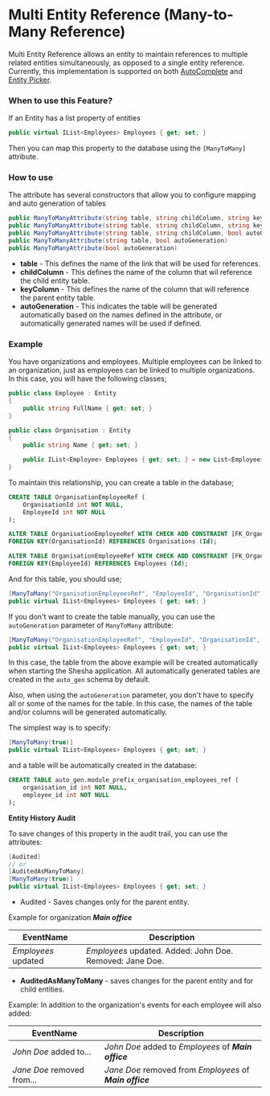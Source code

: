 # Multi Entity Reference (Many-to-Many Reference)

Multi Entity Reference allows an entity to maintain references to multiple related entities simultaneously, as opposed to a single entity reference. Currently, this implementation is supported on both [AutoComplete](../front-end-basics/form-components/Advanced/autocomplete.md) and [Entity Picker](../front-end-basics/form-components/Entity-References/entity-picker.md).

### When to use this Feature?

If an Entity has a list property of entities

```cs
public virtual IList<Employees> Employees { get; set; }
```

Then you can map this property to the database using the `[ManyToMany]` attribute.

### How to use

The attribute has several constructors that allow you to configure mapping and auto generation of tables

```cs
public ManyToManyAttribute(string table, string childColumn, string keyColumn)
public ManyToManyAttribute(string table, string childColumn, string keyColumn, bool autoGeneration)
public ManyToManyAttribute(string table, string childColumn, bool autoGeneration)
public ManyToManyAttribute(string table, bool autoGeneration)
public ManyToManyAttribute(bool autoGeneration)
```

- **table** -  This defines the name of the link that will be used for references.
- **childColumn** - This defines the name of the column that wil reference the child entity table.
- **keyColumn** - This defines the name of the column that will reference the parent entity table.
- **autoGeneration** - This indicates the table will be generated automatically based on the names defined in the attribute, or automatically generated names will be used if defined.

### Example

You have organizations and employees. Multiple employees can be linked to an organization, just as employees can be linked to multiple organizations. In this case, you will have the following classes;

```cs
public class Employee : Entity
{
    public string FullName { get; set; }
}

public class Organisation : Entity
{
    public string Name { get; set; }

    public IList<Employee> Employees { get; set; } = new List<Employee>();
}
```

To maintain this relationship, you can create a table in the database;

```sql
CREATE TABLE OrganisationEmployeeRef (
    OrganisationId int NOT NULL,
    EmployeeId int NOT NULL
);

ALTER TABLE OrganisationEmployeeRef WITH CHECK ADD CONSTRAINT [FK_OrganisationEmployeeRef_OrganisationId_Organisation_Id]
FOREIGN KEY(OrganisationId) REFERENCES Organisations (Id);

ALTER TABLE OrganisationEmployeeRef WITH CHECK ADD CONSTRAINT [FK_OrganisationEmployeeRef_EmployeeId_Employee_Id]
FOREIGN KEY(EmployeeId) REFERENCES Employees (Id);
```

And for this table, you should use;

```cs
[ManyToMany("OrganisationEmployeesRef", "EmployeeId", "OrganisationId")]
public virtual IList<Employees> Employees { get; set; }
```

If you don't want to create the table manually, you can use the `autoGeneration` parameter of `ManyToMany` attribute:

```cs
[ManyToMany("OrganisationEmployeeRef", "EmployeeId", "OrganisationId", true)]
public virtual IList<Employees> Employees { get; set; }
```

In this case, the table from the above example will be created automatically when starting the Shesha application. All automatically generated tables are created in the `auto_gen` schema by default.

Also, when using the `autoGeneration` parameter, you don't have to specify all or some of the  names for the table. In this case, the names  of the table and/or columns will be generated automatically.

The simplest way is to specify:

```cs
[ManyToMany(true)]
public virtual IList<Employees> Employees { get; set; }
```

and a table will be automatically created in the database:

```sql
CREATE TABLE auto_gen.module_prefix_organisation_employees_ref (
    organisation_id int NOT NULL,
    employee_id int NOT NULL
);
```

**Entity History Audit**

To save changes of this property in the audit trail, you can use the attributes:

```cs
[Audited]
// or
[AuditedAsManyToMany]
[ManyToMany(true)]
public virtual IList<Employees> Employees { get; set; }
```

- Audited - Saves changes only for the parent entity.

Example for organization ***Main office***


| EventName           | Description                                              |
| ------------------- | -------------------------------------------------------- |
| *Employees* updated | *Employees* updated. Added: John Doe. Removed: Jane Doe. |

- **AuditedAsManyToMany** - saves changes for the parent entity and for  child entities.

Example:
In addition to the organization's events for each  employee will also added:


| EventName                  | Description                                              |
| -------------------------- | -------------------------------------------------------- |
| *John Doe* added to...     | *John Doe* added to *Employees* of ***Main office***     |
| *Jane Doe* removed from... | *Jane Doe* removed from *Employees* of ***Main office*** |
